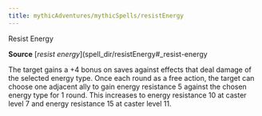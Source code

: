 ```yaml
---
title: mythicAdventures/mythicSpells/resistEnergy
---
```

Resist Energy

**Source** [_resist energy_](spell_dir/resistEnergy#_resist-energy

The target gains a +4 bonus on saves against effects that deal damage of the selected energy type. Once each round as a free action, the target can choose one adjacent ally to gain energy resistance 5 against the chosen energy type for 1 round. This increases to energy resistance 10 at caster level 7 and energy resistance 15 at caster level 11.


